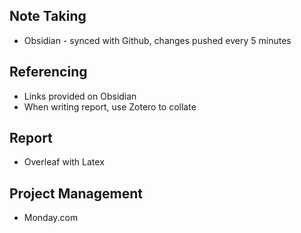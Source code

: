 ## Note Taking
- Obsidian - synced with Github, changes pushed every 5 minutes
## Referencing
- Links provided on Obsidian
- When writing report, use Zotero to collate
## Report
- Overleaf with Latex
## Project Management
- Monday.com
